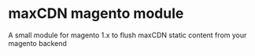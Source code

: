 # maxCDN magento module
A small module for magento 1.x to flush maxCDN static content from your magento backend
